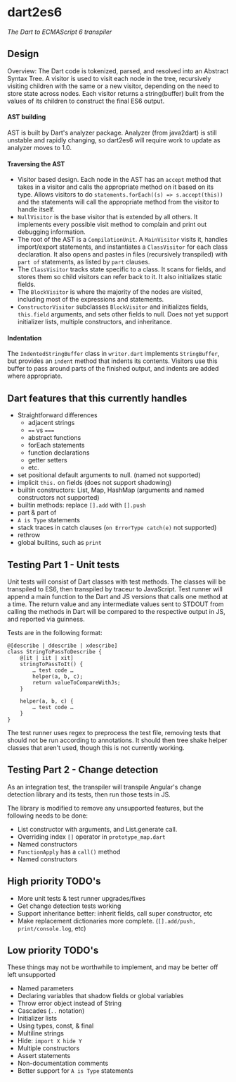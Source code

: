 # dart2es6

_The Dart to ECMAScript 6 transpiler_


## <intro>

## Design

Overview: The Dart code is tokenized, parsed, and resolved into an Abstract Syntax Tree. A visitor is used to visit each node in the tree, recursively visiting children with the same or a new visitor, depending on the need to store state across nodes. Each visitor returns a string(buffer) built from the values of its children to construct the final ES6 output.

#### AST building

AST is built by Dart's analyzer package. Analyzer (from java2dart) is still unstable and rapidly changing, so dart2es6 will require work to update as analyzer moves to 1.0. 

<HelloWorld example class>

#### Traversing the AST

- Visitor based design. Each node in the AST has an `accept` method that takes in a visitor and calls the appropriate method on it based on its type. Allows visitors to do `statements.forEach((s) => s.accept(this))` and the statements will call the appropriate method from the visitor to handle itself.
- `NullVisitor` is the base visitor that is extended by all others. It implements every possible visit method to complain and print out debugging information.
- The root of the AST is a `CompilationUnit`. A `MainVisitor` visits it, handles import/export statements, and instantiates a `ClassVisitor` for each class declaration. It also opens and pastes in files (recursively transpiled) with `part of` statements, as listed by `part` clauses. 
- The `ClassVisitor` tracks state specific to a class. It scans for fields, and stores them so child visitors can refer back to it. It also initializes static fields.
- The `BlockVisitor` is where the majority of the nodes are visited, including most of the expressions and statements.
- `ConstructorVisitor` subclasses `BlockVisitor` and initializes fields, `this.field` arguments, and sets other fields to null. Does not yet support initializer lists, multiple constructors, and inheritance. 


#### Indentation

The `IndentedStringBuffer` class in `writer.dart` implements `StringBuffer`, but provides an `indent` method that indents its contents. Visitors use this buffer to pass around parts of the finished output, and indents are added where appropriate.

## Dart features that this currently handles

- Straightforward differences
  - adjacent strings
  - `==` vs `===`
  - abstract functions
  - forEach statements
  - function declarations
  - getter setters
  - etc.
- set positional default arguments to null. (named not supported)
- implicit `this.` on fields (does not support shadowing)
- builtin constructors: List, Map, HashMap (arguments and named constructors not supported)
- builtin methods: replace `[].add` with `[].push`
- part & part of
- `A is Type` statements
- stack traces in catch clauses (`on ErrorType catch(e)` not supported)
- rethrow
- global builtins, such as `print`


## Testing Part 1 - Unit tests

Unit tests will consist of Dart classes with test methods. The classes will be transpiled to ES6, then transpiled by traceur to JavaScript. Test runner will append a main function to the Dart and JS versions that calls one method at a time. The return value and any intermediate values sent to STDOUT from calling the methods in Dart will be compared to the respective output in JS, and reported via guinness. 

Tests are in the following format:
```
@[describe | ddescribe | xdescribe]
class StringToPassToDescribe {
    @[it | iit | xit]
    stringToPassToIt() {
        … test code …
        helper(a, b, c);
        return valueToCompareWithJs;
    }

    helper(a, b, c) {
        … test code …
    }
}
```

The test runner uses regex to preprocess the test file, removing tests that should not be run according to annotations. It should then tree shake helper classes that aren't used, though this is not currently working. 

## Testing Part 2 - Change detection

As an integration test, the transpiler will transpile Angular's change detection library and its tests, then run those tests in JS. 

The library is modified to remove any unsupported features, but the following needs to be done:
- List constructor with arguments, and List.generate call.
- Overriding index `[]` operator in `prototype_map.dart`
- Named constructors
- `FunctionApply` has a `call()` method
- Named constructors

## High priority TODO's
- More unit tests & test runner upgrades/fixes
- Get change detection tests working
- Support inheritance better: inherit fields, call super constructor, etc
- Make replacement dictionaries more complete. (`[].add/push, print/console.log`, etc)

## Low priority TODO's
These things may not be worthwhile to implement, and may be better off left unsupported

- Named parameters
- Declaring variables that shadow fields or global variables
- Throw error object instead of String
- Cascades (`..` notation)
- Initializer lists
- Using types, const, & final
- Multiline strings
- Hide: `import X hide Y`
- Multiple constructors
- Assert statements
- Non-documentation comments
- Better support for `A is Type` statements
